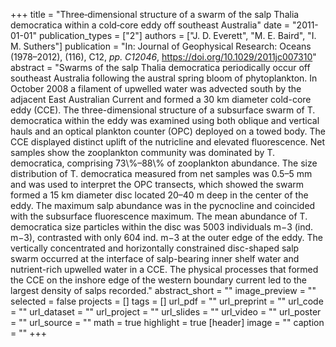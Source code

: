 +++
title = "Three‐dimensional structure of a swarm of the salp Thalia democratica within a cold‐core eddy off southeast Australia"
date = "2011-01-01"
publication_types = ["2"]
authors = ["J. D. Everett", "M. E. Baird", "I. M. Suthers"]
publication = "In: Journal of Geophysical Research: Oceans (1978–2012), (116), C12, _pp. C12046_, https://doi.org/10.1029/2011jc007310"
abstract = "Swarms of the salp Thalia democratica periodically occur off southeast Australia following the austral spring bloom of phytoplankton. In October 2008 a filament of upwelled water was advected south by the adjacent East Australian Current and formed a 30 km diameter cold-core eddy (CCE). The three-dimensional structure of a subsurface swarm of T. democratica within the eddy was examined using both oblique and vertical hauls and an optical plankton counter (OPC) deployed on a towed body. The CCE displayed distinct uplift of the nutricline and elevated fluorescence. Net samples show the zooplankton community was dominated by T. democratica, comprising 73\\%–88\\% of zooplankton abundance. The size distribution of T. democratica measured from net samples was 0.5–5 mm and was used to interpret the OPC transects, which showed the swarm formed a 15 km diameter disc located 20–40 m deep in the center of the eddy. The maximum salp abundance was in the pycnocline and coincided with the subsurface fluorescence maximum. The mean abundance of T. democratica size particles within the disc was 5003 individuals m−3 (ind. m−3), contrasted with only 604 ind. m−3 at the outer edge of the eddy. The vertically concentrated and horizontally constrained disc-shaped salp swarm occurred at the interface of salp-bearing inner shelf water and nutrient-rich upwelled water in a CCE. The physical processes that formed the CCE on the inshore edge of the western boundary current led to the largest density of salps recorded."
abstract_short = ""
image_preview = ""
selected = false
projects = []
tags = []
url_pdf = ""
url_preprint = ""
url_code = ""
url_dataset = ""
url_project = ""
url_slides = ""
url_video = ""
url_poster = ""
url_source = ""
math = true
highlight = true
[header]
image = ""
caption = ""
+++
